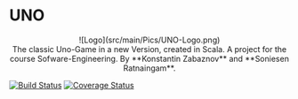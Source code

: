 # UNO

<p align=center>
![Logo](src/main/Pics/UNO-Logo.png)<br/>
The classic Uno-Game in a new Version, created in Scala.  
A project for the course Sofware-Engineering.  
By **Konstantin Zabaznov** and **Soniesen Ratnaingam**.


[![Build Status](https://travis-ci.com/konstantinz001/UNO.svg?branch=master)](https://travis-ci.com/konstantinz001/UNO)
[![Coverage Status](https://coveralls.io/repos/github/konstantinz001/UNO/badge.svg?branch=master)](https://coveralls.io/github/konstantinz001/UNO?branch=master)



